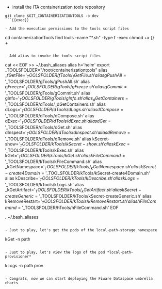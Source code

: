 - Install the ITA containerization tools repository

```
git clone $GIT_CONTAINERIZATIONTOOLS -b dev
```{{exec}}

- Add the execution permissions to the tools script files
```
cd containerizationTools
find tools -name "*.sh" -type f -exec chmod +x {} +
```{{exec}}

- Add alias to invoke the tools script files
```
cat << EOF >> ~/.bash_aliases
alias h='helm'
export _TOOLSFOLDER="/root/containerizationtools" 
alias _fGetFile='$_TOOLSFOLDER/fTools/_fGetFile.sh'
alias gPushAll='$_TOOLSFOLDER/gTools/gPushAll.sh'
alias gFreeze='$_TOOLSFOLDER/gTools/gFreeze.sh'
alias gCommit='$_TOOLSFOLDER/gTools/gCommit.sh'
alias gInfo='$_TOOLSFOLDER/gTools/gInfo.sh'
alias _dGetContainers='$_TOOLSFOLDER/dTools/_dGetContainers.sh'
alias dLogs='$_TOOLSFOLDER/dTools/dLogs.sh'
alias dCompose='$_TOOLSFOLDER/dTools/dCompose.sh'
alias dExec='$_TOOLSFOLDER/dTools/dExec.sh'
alias dGet='$_TOOLSFOLDER/dTools/dGet.sh'
alias dInspect='$_TOOLSFOLDER/dTools/dInspect.sh'
alias dRemove='$_TOOLSFOLDER/dTools/dRemove.sh'
alias kSecret-show='$_TOOLSFOLDER/kTools/kSecret-show.sh'
alias kExec='$_TOOLSFOLDER/kTools/kExec.sh'
alias kGet='$_TOOLSFOLDER/kTools/kGet.sh'
alias kFileCommand='$_TOOLSFOLDER/kTools/kFileCommand.sh'
alias _kGetNamespace='$_TOOLSFOLDER/kTools/_kGetNamespace.sh'
alias kSecret-create4Domain='$_TOOLSFOLDER/kTools/kSecret-create4Domain.sh'
alias kDescribe='$_TOOLSFOLDER/kTools/kDescribe.sh'
alias kLogs='$_TOOLSFOLDER/kTools/kLogs.sh'
alias _kGetArtifact='$_TOOLSFOLDER/kTools/_kGetArtifact.sh'
alias kSecret-createGeneric='$_TOOLSFOLDER/kTools/kSecret-createGeneric.sh'
alias kRemoveRestart='$_TOOLSFOLDER/kTools/kRemoveRestart.sh'
alias hFileCommand='$_TOOLSFOLDER/hTools/hFileCommand.sh'
EOF

. ~/.bash_aliases
```{{exec}}

- Just to play, let's get the pods of the local-path-storage namespace
```
kGet -n path
```{{exec}}

- Just to play, let's view the logs of the pod *local-path-provisioner*
```
kLogs -n path prov
```{{exec}}

- Congrats, now we can start deploying the Fiware Dataspace umbrella charts
